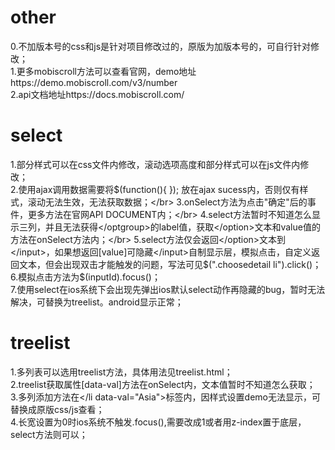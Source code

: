 ﻿# other
0.不加版本号的css和js是针对项目修改过的，原版为加版本号的，可自行针对修改；</br>
1.更多mobiscroll方法可以查看官网，demo地址https://demo.mobiscroll.com/v3/number</br>
2.api文档地址https://docs.mobiscroll.com/</br>

# select
1.部分样式可以在css文件内修改，滚动选项高度和部分样式可以在js文件内修改；</br>
2.使用ajax调用数据需要将$(function(){ }); 放在ajax sucess内，否则仅有样式，滚动无法生效，无法获取数据；</br>
3.onSelect方法为点击"确定"后的事件，更多方法在官网API DOCUMENT内；</br>
4.select方法暂时不知道怎么显示三列，并且无法获得</optgroup>的label值，获取</option>文本和value值的方法在onSelect方法内；</br>
5.select方法仅会返回</option>文本到</input>，如果想返回[value]可隐藏</input>自制显示层，模拟点击，自定义返回文本，但会出现双击才能触发的问题，写法可见$(".choosedetail li").click()；</br>
6.模拟点击方法为$(inputId).focus()；</br>
7.使用select在ios系统下会出现先弹出ios默认select动作再隐藏的bug，暂时无法解决，可替换为treelist。android显示正常；</br>

# treelist
1.多列表可以选用treelist方法，具体用法见treelist.html；</br>
2.treelist获取属性[data-val]方法在onSelect内，文本值暂时不知道怎么获取；</br>
3.多列添加方法在</li data-val="Asia">标签内，因样式设置demo无法显示，可替换成原版css/js查看；</br>
4.</input>长宽设置为0时ios系统不触发.focus(),需要改成1或者用z-index置于底层，select方法则可以；</br>
